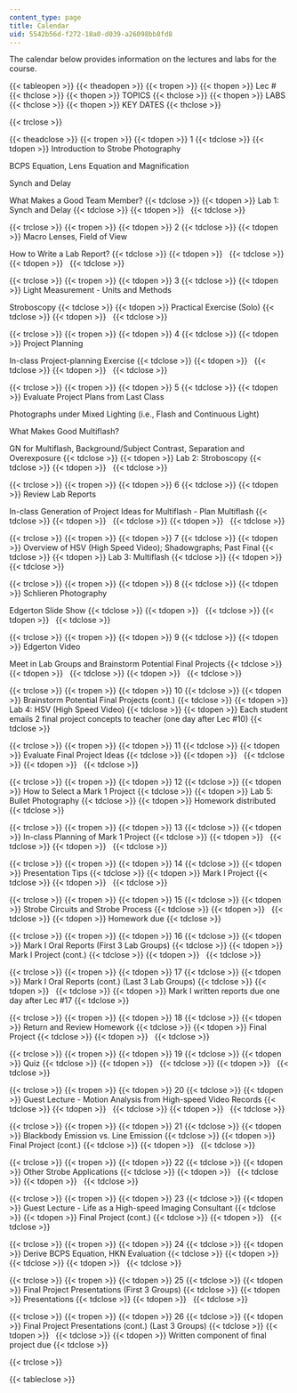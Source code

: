 ```yaml
---
content_type: page
title: Calendar
uid: 5542b56d-f272-18a0-d039-a26098bb8fd8
---
```


The calendar below provides information on the lectures and labs for the course.

{{< tableopen >}}
{{< theadopen >}}
{{< tropen >}}
{{< thopen >}}
Lec #
{{< thclose >}}
{{< thopen >}}
TOPICS
{{< thclose >}}
{{< thopen >}}
LABS
{{< thclose >}}
{{< thopen >}}
KEY DATES
{{< thclose >}}

{{< trclose >}}

{{< theadclose >}}
{{< tropen >}}
{{< tdopen >}}
1
{{< tdclose >}}
{{< tdopen >}}
Introduction to Strobe Photography  
  
BCPS Equation, Lens Equation and Magnification  
  
Synch and Delay  
  
What Makes a Good Team Member?
{{< tdclose >}}
{{< tdopen >}}
Lab 1: Synch and Delay
{{< tdclose >}}
{{< tdopen >}}
 
{{< tdclose >}}

{{< trclose >}}
{{< tropen >}}
{{< tdopen >}}
2
{{< tdclose >}}
{{< tdopen >}}
Macro Lenses, Field of View  
  
How to Write a Lab Report?
{{< tdclose >}}
{{< tdopen >}}
 
{{< tdclose >}}
{{< tdopen >}}
 
{{< tdclose >}}

{{< trclose >}}
{{< tropen >}}
{{< tdopen >}}
3
{{< tdclose >}}
{{< tdopen >}}
Light Measurement - Units and Methods  
  
Stroboscopy
{{< tdclose >}}
{{< tdopen >}}
Practical Exercise (Solo)
{{< tdclose >}}
{{< tdopen >}}
 
{{< tdclose >}}

{{< trclose >}}
{{< tropen >}}
{{< tdopen >}}
4
{{< tdclose >}}
{{< tdopen >}}
Project Planning  
  
In-class Project-planning Exercise
{{< tdclose >}}
{{< tdopen >}}
 
{{< tdclose >}}
{{< tdopen >}}
 
{{< tdclose >}}

{{< trclose >}}
{{< tropen >}}
{{< tdopen >}}
5
{{< tdclose >}}
{{< tdopen >}}
Evaluate Project Plans from Last Class  
  
Photographs under Mixed Lighting (i.e., Flash and Continuous Light)  
  
What Makes Good Multiflash?  
  
GN for Multiflash, Background/Subject Contrast, Separation and Overexposure
{{< tdclose >}}
{{< tdopen >}}
Lab 2: Stroboscopy
{{< tdclose >}}
{{< tdopen >}}
 
{{< tdclose >}}

{{< trclose >}}
{{< tropen >}}
{{< tdopen >}}
6
{{< tdclose >}}
{{< tdopen >}}
Review Lab Reports  
  
In-class Generation of Project Ideas for Multiflash - Plan Multiflash
{{< tdclose >}}
{{< tdopen >}}
 
{{< tdclose >}}
{{< tdopen >}}
 
{{< tdclose >}}

{{< trclose >}}
{{< tropen >}}
{{< tdopen >}}
7
{{< tdclose >}}
{{< tdopen >}}
Overview of HSV (High Speed Video); Shadowgraphs; Past Final
{{< tdclose >}}
{{< tdopen >}}
Lab 3: Multiflash
{{< tdclose >}}
{{< tdopen >}}
 
{{< tdclose >}}

{{< trclose >}}
{{< tropen >}}
{{< tdopen >}}
8
{{< tdclose >}}
{{< tdopen >}}
Schlieren Photography  
  
Edgerton Slide Show
{{< tdclose >}}
{{< tdopen >}}
 
{{< tdclose >}}
{{< tdopen >}}
 
{{< tdclose >}}

{{< trclose >}}
{{< tropen >}}
{{< tdopen >}}
9
{{< tdclose >}}
{{< tdopen >}}
Edgerton Video  
  
Meet in Lab Groups and Brainstorm Potential Final Projects
{{< tdclose >}}
{{< tdopen >}}
 
{{< tdclose >}}
{{< tdopen >}}
 
{{< tdclose >}}

{{< trclose >}}
{{< tropen >}}
{{< tdopen >}}
10
{{< tdclose >}}
{{< tdopen >}}
Brainstorm Potential Final Projects (cont.)
{{< tdclose >}}
{{< tdopen >}}
Lab 4: HSV (High Speed Video)
{{< tdclose >}}
{{< tdopen >}}
Each student emails 2 final project concepts to teacher (one day after Lec #10)
{{< tdclose >}}

{{< trclose >}}
{{< tropen >}}
{{< tdopen >}}
11
{{< tdclose >}}
{{< tdopen >}}
Evaluate Final Project Ideas
{{< tdclose >}}
{{< tdopen >}}
 
{{< tdclose >}}
{{< tdopen >}}
 
{{< tdclose >}}

{{< trclose >}}
{{< tropen >}}
{{< tdopen >}}
12
{{< tdclose >}}
{{< tdopen >}}
How to Select a Mark 1 Project
{{< tdclose >}}
{{< tdopen >}}
Lab 5: Bullet Photography
{{< tdclose >}}
{{< tdopen >}}
Homework distributed
{{< tdclose >}}

{{< trclose >}}
{{< tropen >}}
{{< tdopen >}}
13
{{< tdclose >}}
{{< tdopen >}}
In-class Planning of Mark 1 Project
{{< tdclose >}}
{{< tdopen >}}
 
{{< tdclose >}}
{{< tdopen >}}
 
{{< tdclose >}}

{{< trclose >}}
{{< tropen >}}
{{< tdopen >}}
14
{{< tdclose >}}
{{< tdopen >}}
Presentation Tips
{{< tdclose >}}
{{< tdopen >}}
Mark I Project
{{< tdclose >}}
{{< tdopen >}}
 
{{< tdclose >}}

{{< trclose >}}
{{< tropen >}}
{{< tdopen >}}
15
{{< tdclose >}}
{{< tdopen >}}
Strobe Circuits and Strobe Process
{{< tdclose >}}
{{< tdopen >}}
 
{{< tdclose >}}
{{< tdopen >}}
Homework due
{{< tdclose >}}

{{< trclose >}}
{{< tropen >}}
{{< tdopen >}}
16
{{< tdclose >}}
{{< tdopen >}}
Mark I Oral Reports (First 3 Lab Groups)
{{< tdclose >}}
{{< tdopen >}}
Mark I Project (cont.)
{{< tdclose >}}
{{< tdopen >}}
 
{{< tdclose >}}

{{< trclose >}}
{{< tropen >}}
{{< tdopen >}}
17
{{< tdclose >}}
{{< tdopen >}}
Mark I Oral Reports (cont.) (Last 3 Lab Groups)
{{< tdclose >}}
{{< tdopen >}}
 
{{< tdclose >}}
{{< tdopen >}}
Mark I written reports due one day after Lec #17
{{< tdclose >}}

{{< trclose >}}
{{< tropen >}}
{{< tdopen >}}
18
{{< tdclose >}}
{{< tdopen >}}
Return and Review Homework
{{< tdclose >}}
{{< tdopen >}}
Final Project
{{< tdclose >}}
{{< tdopen >}}
 
{{< tdclose >}}

{{< trclose >}}
{{< tropen >}}
{{< tdopen >}}
19
{{< tdclose >}}
{{< tdopen >}}
Quiz
{{< tdclose >}}
{{< tdopen >}}
 
{{< tdclose >}}
{{< tdopen >}}
 
{{< tdclose >}}

{{< trclose >}}
{{< tropen >}}
{{< tdopen >}}
20
{{< tdclose >}}
{{< tdopen >}}
Guest Lecture - Motion Analysis from High-speed Video Records
{{< tdclose >}}
{{< tdopen >}}
 
{{< tdclose >}}
{{< tdopen >}}
 
{{< tdclose >}}

{{< trclose >}}
{{< tropen >}}
{{< tdopen >}}
21
{{< tdclose >}}
{{< tdopen >}}
Blackbody Emission vs. Line Emission
{{< tdclose >}}
{{< tdopen >}}
Final Project (cont.)
{{< tdclose >}}
{{< tdopen >}}
 
{{< tdclose >}}

{{< trclose >}}
{{< tropen >}}
{{< tdopen >}}
22
{{< tdclose >}}
{{< tdopen >}}
Other Strobe Applications
{{< tdclose >}}
{{< tdopen >}}
 
{{< tdclose >}}
{{< tdopen >}}
 
{{< tdclose >}}

{{< trclose >}}
{{< tropen >}}
{{< tdopen >}}
23
{{< tdclose >}}
{{< tdopen >}}
Guest Lecture - Life as a High-speed Imaging Consultant
{{< tdclose >}}
{{< tdopen >}}
Final Project (cont.)
{{< tdclose >}}
{{< tdopen >}}
 
{{< tdclose >}}

{{< trclose >}}
{{< tropen >}}
{{< tdopen >}}
24
{{< tdclose >}}
{{< tdopen >}}
Derive BCPS Equation, HKN Evaluation
{{< tdclose >}}
{{< tdopen >}}
 
{{< tdclose >}}
{{< tdopen >}}
 
{{< tdclose >}}

{{< trclose >}}
{{< tropen >}}
{{< tdopen >}}
25
{{< tdclose >}}
{{< tdopen >}}
Final Project Presentations (First 3 Groups)
{{< tdclose >}}
{{< tdopen >}}
Presentations
{{< tdclose >}}
{{< tdopen >}}
 
{{< tdclose >}}

{{< trclose >}}
{{< tropen >}}
{{< tdopen >}}
26
{{< tdclose >}}
{{< tdopen >}}
Final Project Presentations (cont.) (Last 3 Groups)
{{< tdclose >}}
{{< tdopen >}}
 
{{< tdclose >}}
{{< tdopen >}}
Written component of final project due
{{< tdclose >}}

{{< trclose >}}

{{< tableclose >}}